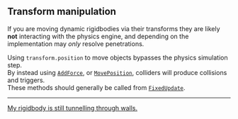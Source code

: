 ## Transform manipulation
If you are moving dynamic rigidbodies via their transforms they are likely **not** interacting with the physics engine, and depending on the implementation may *only* resolve penetrations.

Using `transform.position` to move objects bypasses the physics simulation step.  
By instead using [`AddForce`](https://docs.unity3d.com/ScriptReference/Rigidbody.AddForce.html), or [`MovePosition`](https://docs.unity3d.com/ScriptReference/Rigidbody.MovePosition.html), colliders will produce collisions and triggers.  
These methods should generally be called from [`FixedUpdate`](https://docs.unity3d.com/ScriptReference/MonoBehaviour.FixedUpdate.html).  

---  

[My rigidbody is still tunnelling through walls.](Layers.md)